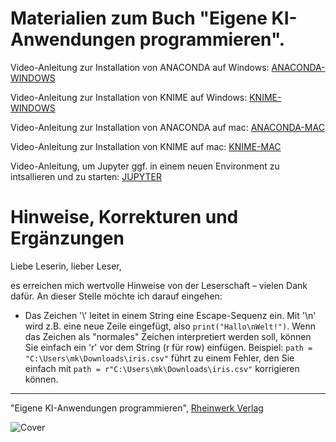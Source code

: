 # Materialien zum Buch "Eigene KI-Anwendungen programmieren".

Video-Anleitung zur Installation von ANACONDA auf Windows: [ANACONDA-WINDOWS](https://youtu.be/yHod97z3GaI?si=jAEDP2uN3c8uJwJf)


Video-Anleitung zur Installation von KNIME auf Windows: [KNIME-WINDOWS](https://youtu.be/NiJ-nJqyAwM?si=55z7rr9wgo7pkyTJ)


Video-Anleitung zur Installation von ANACONDA auf mac: [ANACONDA-MAC](https://youtu.be/XEP31aQ-UFw?si=TE2oAZM6uR1CWdB_)


Video-Anleitung zur Installation von KNIME auf mac: [KNIME-MAC](https://youtu.be/FI2Lu7SCBRQ?si=r0w9RTXH1OEimtHP)

Video-Anleitung, um Jupyter ggf. in einem neuen Environment zu intsallieren und zu starten: [JUPYTER](https://youtu.be/c7Dp09SQl8E)


# Hinweise, Korrekturen und Ergänzungen

Liebe Leserin, lieber Leser,

es erreichen mich wertvolle Hinweise von der Leserschaft – vielen Dank dafür. An dieser Stelle möchte ich darauf eingehen:

- Das Zeichen '\\' leitet in einem String eine Escape-Sequenz ein. Mit '\n' wird z.B. eine neue Zeile eingefügt, also `print("Hallo\nWelt!")`. Wenn das Zeichen als "normales" Zeichen interpretiert werden soll, können Sie einfach ein 'r' vor dem String (r für row) einfügen. Beispiel: `path = "C:\Users\mk\Downloads\iris.csv"` führt zu einem Fehler, den Sie einfach mit `path = r"C:\Users\mk\Downloads\iris.csv"` korrigieren können.




------------------------------------------

"Eigene KI-Anwendungen programmieren", [Rheinwerk Verlag](https://www.rheinwerk-verlag.de/eigene-ki-anwendungen-programmieren)

![Cover](https://s3-eu-west-1.amazonaws.com/cover2.galileo-press.de/print/9783836297639_800.png)



